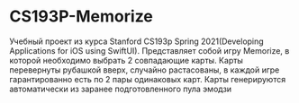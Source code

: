 # CS193P-Memorize
Учебный проект из курса Stanford CS193p Spring 2021(Developing Applications for iOS using SwiftUI). Представляет собой игру Memorize, в которой необходимо выбрать 2 совпадающие карты. Карты перевернуты рубашкой вверх, случайно растасованы, в каждой игре гарантированно есть по 2 пары одинаковых карт. Карты генерируются автоматически из заранее подготовленного пула эмодзи
